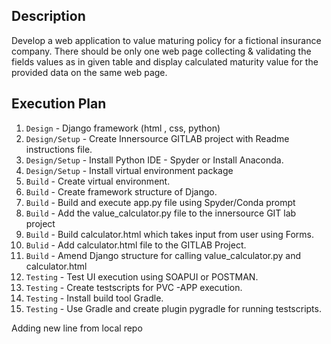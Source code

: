 ## Description

Develop a web application to value maturing policy for a fictional insurance company.
There should be only one web page collecting & validating the fields values as in given table and display calculated maturity value for the provided data on the same web page.

## Execution Plan

1.	`Design` - Django framework (html , css, python)
2.	`Design/Setup` - Create Innersource GITLAB project with Readme instructions file.
3.	`Design/Setup` - Install Python IDE - Spyder or Install Anaconda.
4.	`Design/Setup` - Install virtual environment package
5.	`Build` - Create virtual environment.
6.	`Build` - Create framework structure of Django.
7.	`Build` - Build and execute app.py file using Spyder/Conda prompt
8.	`Build` - Add the value_calculator.py file to the innersource GIT lab project
9.	`Build` - Build calculator.html which takes input from user using Forms.
10.	`Bulid` - Add calculator.html file to the GITLAB Project.
11.	`Build` - Amend Django structure for calling value_calculator.py and calculator.html
12.	`Testing` - Test UI execution using SOAPUI or POSTMAN.
13.	`Testing` - Create testscripts for PVC -APP execution.
14.	`Testing` - Install build tool Gradle.
15.	`Testing` - Use Gradle and create plugin pygradle for running testscripts.

Adding new line from local repo
